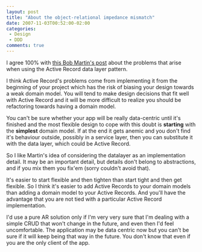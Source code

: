```yaml
---
layout: post
title: "About the object-relational impedance mismatch"
date: 2007-11-03T00:52:00-02:00
categories:
 - Design
 - DDD
comments: true
---
```

I agree 100% with [this Bob Martin's post](http://blog.objectmentor.com/articles/2007/11/02/active-record-vs-objects) about the problems that arise when using the Active Record data layer pattern.

I think Active Record's problems come from implementing it from the beginning of your project which has the risk of biasing your design towards a weak domain model. You will tend to make design decisions that fit well with Active Record and it will be more difficult to realize you should be refactoring towards having a domain model.

You can't be sure whether your app will be really data-centric until it's finished and the most flexible design to cope with this doubt is **starting** with the **simplest** domain model. If at the end it gets anemic and you don't find it's behaviour outside, possibly in a service layer, then you can substitute it with the data layer, which could be Active Record.

So I like Martin's idea of considering the datalayer as an implementation detail. It may be an important detail, but details don't belong to abstractions, and if you mix them you fix'em (sorry couldn't avoid that).

It's easier to start flexible and then tighten than start tight and then get flexible. So I think it's easier to add Active Records to your domain models than adding a domain model to your Active Records. And you'll have the advantage that you are not tied with a particular Active Record implementation.

I'd use a pure AR solution only if I'm very very sure that I'm dealing with a simple CRUD that won't change in the future, and even then I'd feel uncomfortable. The application may be data centric now but you can't be sure if it will keep being that way in the future. You don't know that even if you are the only client of the app.
